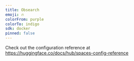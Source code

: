 ```yaml
---
title: Obsearch
emoji: 🔥
colorFrom: purple
colorTo: indigo
sdk: docker
pinned: false
---
```


Check out the configuration reference at https://huggingface.co/docs/hub/spaces-config-reference
